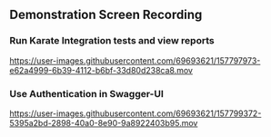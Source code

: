 ## Demonstration Screen Recording

### Run Karate Integration tests and view reports

https://user-images.githubusercontent.com/69693621/157797973-e62a4999-6b39-4112-b6bf-33d80d238ca8.mov

### Use Authentication in Swagger-UI

https://user-images.githubusercontent.com/69693621/157799372-5395a2bd-2898-40a0-8e90-9a8922403b95.mov



